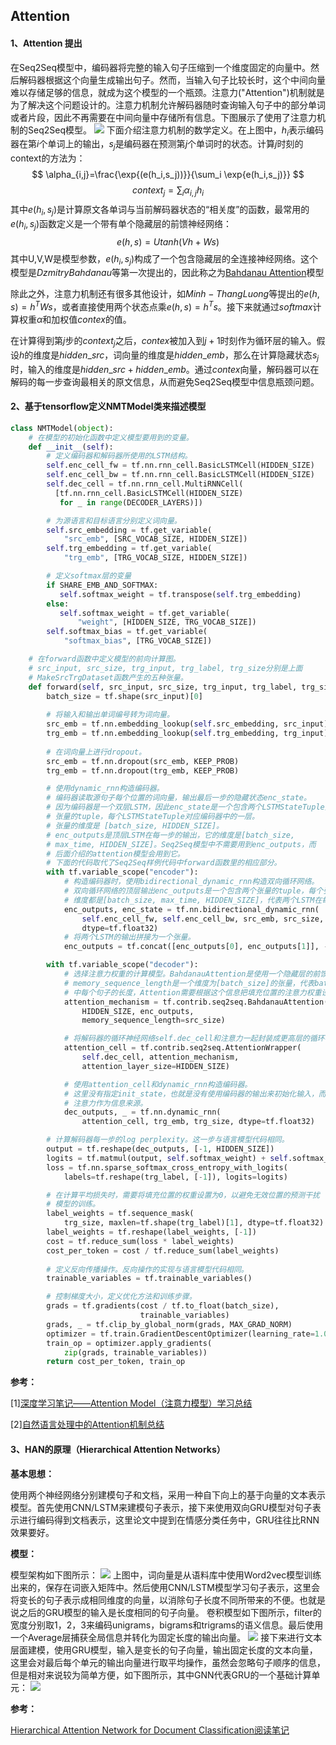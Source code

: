 
## Attention

#### 1、Attention 提出
在Seq2Seq模型中，编码器将完整的输入句子压缩到一个维度固定的向量中。然后解码器根据这个向量生成输出句子。然而，当输入句子比较长时，这个中间向量难以存储足够的信息，就成为这个模型的一个瓶颈。注意力("Attention")机制就是为了解决这个问题设计的。注意力机制允许解码器随时查询输入句子中的部分单词或者片段，因此不再需要在中间向量中存储所有信息。下图展示了使用了注意力机制的Seq2Seq模型。
![](attention实现.png)
下面介绍注意力机制的数学定义。在上图中，$h_i$表示编码器在第$i$个单词上的输出，$s_j$是编码器在预测第$j$个单词时的状态。计算$j$时刻的context的方法为：
$$ \alpha_{i,j}=\frac{\exp{(e(h_i,s_j))}}{\sum_i \exp{e(h_i,s_j)}} $$
$$ context_j=\sum_i {\alpha_{i,j}h_i} $$
其中$e(h_i,s_j)$是计算原文各单词与当前解码器状态的“相关度”的函数，最常用的$e(h_i,s_j)$函数定义是一个带有单个隐藏层的前馈神经网络：
$$e(h,s)=Utanh(Vh+Ws)$$
其中U,V,W是模型参数，$e(h_i,s_j)$构成了一个包含隐藏层的全连接神经网络。这个模型是$Dzmitry Bahdanau$等第一次提出的，因此称之为[Bahdanau Attention](https://arxiv.org/pdf/1409.0473)模型

除此之外，注意力机制还有很多其他设计，如$Minh-Thang Luong$等提出的$e(h,s)=h^T W s$，或者直接使用两个状态点乘$e(h,s)=h^Ts$。接下来就通过$softmax$计算权重$\alpha$和加权值$contex$的值。

在计算得到第$j$步的$context_j$之后，$contex$被加入到$j+1$时刻作为循环层的输入。假设$h$的维度是$hidden\_src$，词向量的维度是$hidden\_emb$，那么在计算隐藏状态$s_j$时，输入的维度是$hidden\_src+hidden\_emb$。通过$contex$向量，解码器可以在解码的每一步查询最相关的原文信息，从而避免Seq2Seq模型中信息瓶颈问题。

#### 2、基于tensorflow定义NMTModel类来描述模型


```python
class NMTModel(object):
    # 在模型的初始化函数中定义模型要用到的变量。
    def __init__(self):
        # 定义编码器和解码器所使用的LSTM结构。
        self.enc_cell_fw = tf.nn.rnn_cell.BasicLSTMCell(HIDDEN_SIZE)
        self.enc_cell_bw = tf.nn.rnn_cell.BasicLSTMCell(HIDDEN_SIZE)
        self.dec_cell = tf.nn.rnn_cell.MultiRNNCell(
          [tf.nn.rnn_cell.BasicLSTMCell(HIDDEN_SIZE) 
           for _ in range(DECODER_LAYERS)])

        # 为源语言和目标语言分别定义词向量。   
        self.src_embedding = tf.get_variable(
            "src_emb", [SRC_VOCAB_SIZE, HIDDEN_SIZE])
        self.trg_embedding = tf.get_variable(
            "trg_emb", [TRG_VOCAB_SIZE, HIDDEN_SIZE])

        # 定义softmax层的变量
        if SHARE_EMB_AND_SOFTMAX:
           self.softmax_weight = tf.transpose(self.trg_embedding)
        else:
           self.softmax_weight = tf.get_variable(
               "weight", [HIDDEN_SIZE, TRG_VOCAB_SIZE])
        self.softmax_bias = tf.get_variable(
            "softmax_bias", [TRG_VOCAB_SIZE])

    # 在forward函数中定义模型的前向计算图。
    # src_input, src_size, trg_input, trg_label, trg_size分别是上面
    # MakeSrcTrgDataset函数产生的五种张量。
    def forward(self, src_input, src_size, trg_input, trg_label, trg_size):
        batch_size = tf.shape(src_input)[0]
    
        # 将输入和输出单词编号转为词向量。
        src_emb = tf.nn.embedding_lookup(self.src_embedding, src_input)
        trg_emb = tf.nn.embedding_lookup(self.trg_embedding, trg_input)
        
        # 在词向量上进行dropout。
        src_emb = tf.nn.dropout(src_emb, KEEP_PROB)
        trg_emb = tf.nn.dropout(trg_emb, KEEP_PROB)

        # 使用dynamic_rnn构造编码器。
        # 编码器读取源句子每个位置的词向量，输出最后一步的隐藏状态enc_state。
        # 因为编码器是一个双层LSTM，因此enc_state是一个包含两个LSTMStateTuple类
        # 张量的tuple，每个LSTMStateTuple对应编码器中的一层。
        # 张量的维度是 [batch_size, HIDDEN_SIZE]。
        # enc_outputs是顶层LSTM在每一步的输出，它的维度是[batch_size, 
        # max_time, HIDDEN_SIZE]。Seq2Seq模型中不需要用到enc_outputs，而
        # 后面介绍的attention模型会用到它。
        # 下面的代码取代了Seq2Seq样例代码中forward函数里的相应部分。
        with tf.variable_scope("encoder"):
            # 构造编码器时，使用bidirectional_dynamic_rnn构造双向循环网络。
            # 双向循环网络的顶层输出enc_outputs是一个包含两个张量的tuple，每个张量的
            # 维度都是[batch_size, max_time, HIDDEN_SIZE]，代表两个LSTM在每一步的输出。
            enc_outputs, enc_state = tf.nn.bidirectional_dynamic_rnn(
                self.enc_cell_fw, self.enc_cell_bw, src_emb, src_size, 
                dtype=tf.float32)
            # 将两个LSTM的输出拼接为一个张量。
            enc_outputs = tf.concat([enc_outputs[0], enc_outputs[1]], -1)     

        with tf.variable_scope("decoder"):
            # 选择注意力权重的计算模型。BahdanauAttention是使用一个隐藏层的前馈神经网络。
            # memory_sequence_length是一个维度为[batch_size]的张量，代表batch
            # 中每个句子的长度，Attention需要根据这个信息把填充位置的注意力权重设置为0。
            attention_mechanism = tf.contrib.seq2seq.BahdanauAttention(
                HIDDEN_SIZE, enc_outputs,
                memory_sequence_length=src_size)

            # 将解码器的循环神经网络self.dec_cell和注意力一起封装成更高层的循环神经网络。
            attention_cell = tf.contrib.seq2seq.AttentionWrapper(
                self.dec_cell, attention_mechanism,
                attention_layer_size=HIDDEN_SIZE)

            # 使用attention_cell和dynamic_rnn构造编码器。
            # 这里没有指定init_state，也就是没有使用编码器的输出来初始化输入，而完全依赖
            # 注意力作为信息来源。
            dec_outputs, _ = tf.nn.dynamic_rnn(
                attention_cell, trg_emb, trg_size, dtype=tf.float32)

        # 计算解码器每一步的log perplexity。这一步与语言模型代码相同。
        output = tf.reshape(dec_outputs, [-1, HIDDEN_SIZE])
        logits = tf.matmul(output, self.softmax_weight) + self.softmax_bias
        loss = tf.nn.sparse_softmax_cross_entropy_with_logits(
            labels=tf.reshape(trg_label, [-1]), logits=logits)

        # 在计算平均损失时，需要将填充位置的权重设置为0，以避免无效位置的预测干扰
        # 模型的训练。
        label_weights = tf.sequence_mask(
            trg_size, maxlen=tf.shape(trg_label)[1], dtype=tf.float32)
        label_weights = tf.reshape(label_weights, [-1])
        cost = tf.reduce_sum(loss * label_weights)
        cost_per_token = cost / tf.reduce_sum(label_weights)
        
        # 定义反向传播操作。反向操作的实现与语言模型代码相同。
        trainable_variables = tf.trainable_variables()

        # 控制梯度大小，定义优化方法和训练步骤。
        grads = tf.gradients(cost / tf.to_float(batch_size),
                             trainable_variables)
        grads, _ = tf.clip_by_global_norm(grads, MAX_GRAD_NORM)
        optimizer = tf.train.GradientDescentOptimizer(learning_rate=1.0)
        train_op = optimizer.apply_gradients(
            zip(grads, trainable_variables))
        return cost_per_token, train_op
```

**参考：**

[1][深度学习笔记——Attention Model（注意力模型）学习总结](https://blog.csdn.net/mpk_no1/article/details/72862348)

[2][自然语言处理中的Attention机制总结](https://blog.csdn.net/hahajinbu/article/details/81940355)

#### 3、HAN的原理（Hierarchical Attention Networks）
**基本思想：**

使用两个神经网络分别建模句子和文档，采用一种自下向上的基于向量的文本表示模型。首先使用CNN/LSTM来建模句子表示，接下来使用双向GRU模型对句子表示进行编码得到文档表示，这里论文中提到在情感分类任务中，GRU往往比RNN效果要好。

**模型：**

模型架构如下图所示：
![](Han.png)
上图中，词向量是从语料库中使用Word2vec模型训练出来的，保存在词嵌入矩阵中。然后使用CNN/LSTM模型学习句子表示，这里会将变长的句子表示成相同维度的向量，以消除句子长度不同所带来的不便。也就是说之后的GRU模型的输入是长度相同的句子向量。 
卷积模型如下图所示，filter的宽度分别取1，2，3来编码unigrams，bigrams和trigrams的语义信息。最后使用一个Average层捕获全局信息并转化为固定长度的输出向量。 
![](Han1.png)
接下来进行文本层面建模，使用GRU模型，输入是变长的句子向量，输出固定长度的文本向量，这里会对最后每个单元的输出向量进行取平均操作，虽然会忽略句子顺序的信息，但是相对来说较为简单方便，如下图所示，其中GNN代表GRU的一个基础计算单元：
![](Han2.png)

**参考：**

[Hierarchical Attention Network for Document Classification阅读笔记](https://blog.csdn.net/liuchonge/article/details/73610734)
